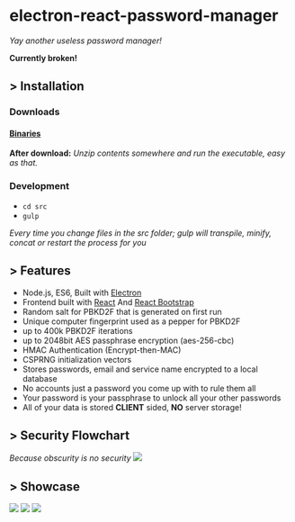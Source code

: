# electron-react-password-manager

*Yay another useless password manager!*

**Currently broken!**

## > Installation

### Downloads

#### [Binaries](https://github.com/michaeldegroot/electron-react-password-manager/releases)

**After download:**
 *Unzip contents somewhere and run the executable, easy as that.*

### Development

-   `cd src`
-   `gulp`

*Every time you change files in the src folder;*
*gulp will transpile, minify, concat or restart the process for you*

## > Features

-   Node.js, ES6, Built with [Electron](http://electron.atom.io/)
-   Frontend built with [React](https://facebook.github.io/react/) And [React Bootstrap](https://react-bootstrap.github.io)
-   Random salt for PBKD2F that is generated on first run
-   Unique computer fingerprint used as a pepper for PBKD2F
-   up to 400k PBKD2F iterations
-   up to 2048bit AES passphrase encryption (aes-256-cbc)
-   HMAC Authentication (Encrypt-then-MAC)
-   CSPRNG initialization vectors
-   Stores passwords, email and service name encrypted to a local database
-   No accounts just a password you come up with to rule them all
-   Your password is your passphrase to unlock all your other passwords
-   All of your data is stored **CLIENT** sided, **NO** server storage!

## > Security Flowchart

*Because obscurity is no security*
![](https://raw.githubusercontent.com/michaeldegroot/electron-react-password-manager/master/project%20related/flowchart3.jpg)

## > Showcase

![](http://i.imgur.com/yJsAW7u.png)
![](http://i.imgur.com/x87128U.png)
![](http://i.imgur.com/GECgz3D.png)
